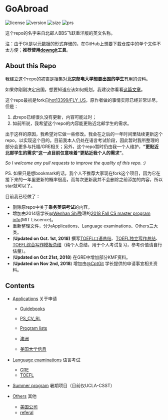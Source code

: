 # GoAbroad

![license](https://img.shields.io/badge/license-MIT-brightgreen.svg)     ![version](https://img.shields.io/badge/version-0.2-orange.svg)     ![size](https://img.shields.io/badge/size-1.84GB-blue.svg)   ![prs](https://img.shields.io/badge/PRs-welcome-ff69b4.svg)

这个repo的名字来自北邮人BBS飞跃重洋版的英文名称。

注：由于Git是以元数据的形式存储的，在GitHub上想要下载仓库中的单个文件不太方便；**推荐使用[downgit](https://minhaskamal.github.io/DownGit/#/home)工具**。

## About this Repo

我建立这个repo的初衷是搜集对**北京邮电大学想要出国的学生**有用的资料。

如果你刚刚决定出国，想要知道应该如何规划，我建议你看看[这篇文章](http://www.1point3acres.com/%E7%BE%8E%E5%9B%BD%E7%95%99%E5%AD%A6%E6%96%B0%E6%89%8B%E7%94%B3%E8%AF%B7%E6%8C%87%E5%8D%97%E5%92%8C%E6%97%B6%E9%97%B4%E8%A1%A8/)。

这个repo最初是fork自[hot13399/FLY_US](https://github.com/hot13399/FLY_US)，原作者做的事情实际已经非常详尽。但是：
1. 此repo已经很久没有更新，内容可能过时；
2. 如前所说，我希望这个repo的内容能更贴近北邮学生的需求。

出于这样的原因，我希望对它做一些修改。我会在之后的一年时间里陆续更新这个repo，以实现这个目的。目前我本人仍处在语言考试阶段，因此暂时我所整理的部分会更多与托福/GRE相关；另外，这个repo暂时仍由我一个人维护，**“更贴近北邮学生的需求”**这一点目前仅意味着**“更贴近我个人的需求”**。

*So I welcome any pull requests to improve the quality of this repo. :)*


PS. 如果只是想bookmark的话，我个人不推荐大家现在fork这个项目，因为它在接下来的一年里更新的概率很高，而每次更新我并不会删除之前添加的内容，所以star就可以了。

目前我已经做了：
* 删除原repo中关于**乘务英语考试**的内容。
* 增加由2014级学长[@Wenhan Shi](https://github.com/wenhanshi)整理的[2018 Fall CS master program info](https://github.com/wenhanshi/2018fall-cs-master-program-info)(MIT Liscence)。
* 重新整理文件，分为Applications、Language examinations、Others三大类。
* (**Updated on Oct. 1st, 2018)** 撰写[TOEFL口语总结](https://github.com/EtoDemerzel0427/GoAbroad/blob/master/Language%20examinations/TOEFL/%E5%8F%A3%E8%AF%AD/%E4%B8%AA%E4%BA%BA%E7%A7%81%E8%B4%A7/TOEFL%E5%8F%A3%E8%AF%AD%E6%80%BB%E7%BB%93.md)、[TOEFL独立写作总结](https://github.com/EtoDemerzel0427/GoAbroad/blob/master/Language%20examinations/TOEFL/%E5%86%99%E4%BD%9C/%E4%B8%AA%E4%BA%BA%E7%A7%81%E8%B4%A7/TOEFL%20%E7%8B%AC%E7%AB%8B%E5%86%99%E4%BD%9C%E6%80%BB%E7%BB%93.md)、[TOEFL综合写作模板总结](https://github.com/EtoDemerzel0427/GoAbroad/blob/master/Language%20examinations/TOEFL/%E5%86%99%E4%BD%9C/%E4%B8%AA%E4%BA%BA%E7%A7%81%E8%B4%A7/TOEFL%E7%BB%BC%E5%90%88%E5%86%99%E4%BD%9C%E6%A8%A1%E6%9D%BF%E6%80%BB%E7%BB%93.md)（纯个人总结，用于个人考试复习，参考价值请自行估量）。
* (**Updated on Oct 21st, 2018**) 在GRE中增加部分KMF资料。
* (**Updated on Nov 2nd, 2018**) 增加由[@CptGit](https://github.com/CptGit) 学长提供的申请事宜相关资料。


## Contents
* [Applications](https://github.com/EtoDemerzel0427/GoAbroad/tree/master/Applications) 关于申请
  * [Guidebooks](https://github.com/EtoDemerzel0427/GoAbroad/tree/master/Applications/Guidebooks) 
  * [PS_CV_RL](https://github.com/EtoDemerzel0427/GoAbroad/tree/master/Applications/PS_CV_RL) 

  * [Program lists](https://github.com/EtoDemerzel0427/GoAbroad/tree/master/Applications/2018%20CS%20MS%20programs(wenhan))
  * [澳洲](https://github.com/EtoDemerzel0427/GoAbroad/tree/master/Applications/%E6%BE%B3%E6%B4%B2)
  * [美国大学信息](https://github.com/EtoDemerzel0427/GoAbroad/tree/master/Applications/%E7%BE%8E%E5%9B%BD%E5%A4%A7%E5%AD%A6%E4%BF%A1%E6%81%AF)


* [Language examinations](https://github.com/EtoDemerzel0427/GoAbroad/tree/master/Language%20examinations) 语言考试
  * [GRE](https://github.com/EtoDemerzel0427/GoAbroad/tree/master/Language%20examinations/GRE)
  * [TOEFL](https://github.com/EtoDemerzel0427/GoAbroad/tree/master/Language%20examinations/TOEFL)
* [Summer program](https://github.com/EtoDemerzel0427/GoAbroad/tree/master/Summer%20programs/UCLA%20CSST) 暑期项目（目前仅UCLA-CSST）
* [Others](https://github.com/EtoDemerzel0427/GoAbroad/tree/master/Others) 其他
  * [美国公司](https://github.com/EtoDemerzel0427/GoAbroad/tree/master/Others/%E7%BE%8E%E5%9B%BD%E5%85%AC%E5%8F%B8)
  * [referal](https://github.com/EtoDemerzel0427/GoAbroad/blob/master/Others/Referral.md)

